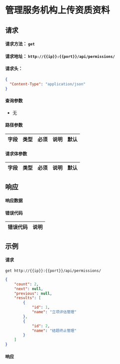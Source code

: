 # 管理服务机构上传资质资料

## 请求

#### 请求方法： `get`

#### 请求地址： `http://{{ip}}:{{port}}/api/permissions/`

#### 请求头：

```json
{
  "Content-Type": "application/json"
}
```

#### 查询参数

* 无

#### 路径参数

| 字段               | 类型   | 必须 | 说明                           | 默认 |
| ------------------ | ------ | ---- | ------------------------------ | ---- |


#### 请求体参数

| 字段               | 类型   | 必须 | 说明                           | 默认 |
| ------------------ | ------ | ---- | ------------------------------ | ---- |



## 响应

#### 响应数据

#### 错误代码

| 错误代码 | 说明             |
| -------- | ---------------- |


## 示例

#### 请求

`get http://{{ip}}:{{port}}/api/permissions/`
```json
{
	"count": 2,
	"next": null,
	"previous": null,
	"results": [
		{
			"id": 1,
			"name": "立项评估管理"
		},
		{
			"id": 2,
			"name": "结题终止管理"
		}
	]
}
```

#### 响应

```json

```

